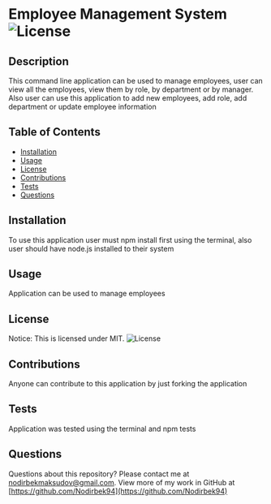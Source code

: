 # Employee Management System ![License](https://img.shields.io/static/v1?label=MIT&message=license&color=red)

## Description
This command line application can be used to manage employees, user can view all the employees, view them by role, by department or by manager. Also user can use this application to add new employees, add role, add department or update employee information


## Table of Contents
* [Installation](#installation)
* [Usage](#usage)
* [License](#license)
* [Contributions](#contributions)
* [Tests](#tests)
* [Questions](#questions)

## Installation
To use this application user must npm install first using the terminal, also user should have node.js installed to their system


## Usage
Application can be used to manage employees


## License
Notice: This is licensed under MIT.
![License](https://img.shields.io/static/v1?label=MIT&message=license&color=red)


## Contributions
Anyone can contribute to this application by just forking the application


## Tests
Application was tested using the terminal and npm tests


## Questions
Questions about this repository? Please contact me at [nodirbekmaksudov@gmail.com](mailto:nodirbekmaksudov@gmail.com). View more of my work in GitHub at [https://github.com/Nodirbek94](https://github.com/Nodirbek94) 


